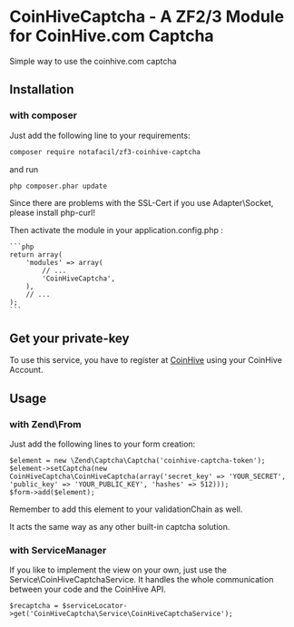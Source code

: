 # CoinHiveCaptcha - A ZF2/3 Module for CoinHive.com Captcha 
Simple way to use the coinhive.com captcha
 
## Installation 
### with composer
Just add the following line to your requirements:
```bash
composer require notafacil/zf3-coinhive-captcha
```
and run
```bash
php composer.phar update
```

Since there are problems with the SSL-Cert if you use Adapter\Socket, please install php-curl! 

Then activate the module in your application.config.php :

    ```php
    return array(
        'modules' => array(
            // ...
            'CoinHiveCaptcha',
        ),
        // ...
    );
    ```


## Get your private-key 
To use this service, you have to register at [CoinHive](https://coinhive.com/settings/sites) using your CoinHive Account.

## Usage 
### with Zend\From
Just add the following lines to your form creation:
```
$element = new \Zend\Captcha\Captcha('coinhive-captcha-token');
$element->setCaptcha(new CoinHiveCaptcha\CoinHiveCaptcha(array('secret_key' => 'YOUR_SECRET', 'public_key' => 'YOUR_PUBLIC_KEY', 'hashes' => 512)));
$form->add($element);

```
Remember to add this element to your validationChain as well.

It acts the same way as any other built-in captcha solution.
 
### with ServiceManager 
If you like to implement the view on your own, just use the Service\CoinHiveCaptchaService. It handles the whole communication between your code and the CoinHive API. 

```
$recaptcha = $serviceLocator->get('CoinHiveCaptcha\Service\CoinHiveCaptchaService');

```
